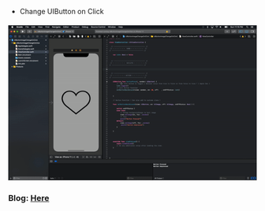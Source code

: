 * Change UIButton on Click

#### <p align="center"> <img src="gif/gif.gif"/> </p>

### Blog: <a href="https://medium.com/@mdrame113/change-uibutton-image-on-click-77107a681ef7"> Here </a>
